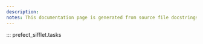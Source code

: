 ```yaml
---
description: 
notes: This documentation page is generated from source file docstrings.
---
```


::: prefect_sifflet.tasks